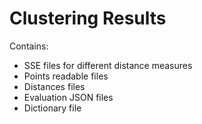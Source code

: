 # Clustering Results

Contains:
- SSE files for different distance measures
- Points readable files
- Distances files
- Evaluation JSON files
- Dictionary file
